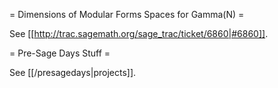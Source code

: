 = Dimensions of Modular Forms Spaces for Gamma(N) =

 See [[http://trac.sagemath.org/sage_trac/ticket/6860|#6860]].

= Pre-Sage Days Stuff =

 See [[/presagedays|projects]].
